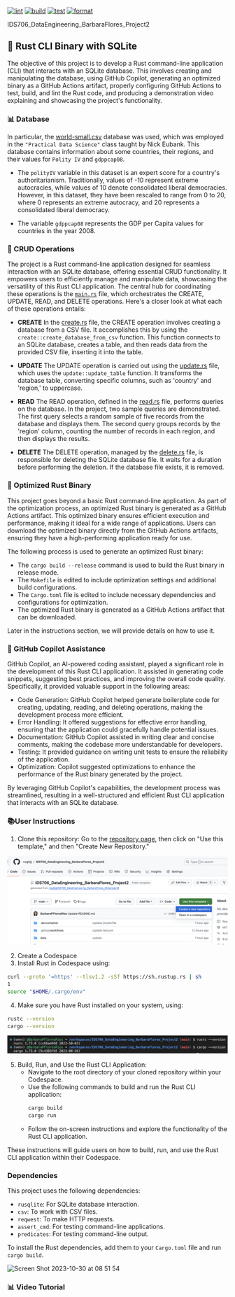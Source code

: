 [![lint](https://github.com/nogibjj/IDS706_DataEngineering_BarbaraFlores_Project2/actions/workflows/lint.yml/badge.svg)](https://github.com/nogibjj/IDS706_DataEngineering_BarbaraFlores_Project2/actions/workflows/lint.yml)
[![build](https://github.com/nogibjj/IDS706_DataEngineering_BarbaraFlores_Project2/actions/workflows/build.yml/badge.svg)](https://github.com/nogibjj/IDS706_DataEngineering_BarbaraFlores_Project2/actions/workflows/build.yml)
[![test](https://github.com/nogibjj/IDS706_DataEngineering_BarbaraFlores_Project2/actions/workflows/test.yml/badge.svg)](https://github.com/nogibjj/IDS706_DataEngineering_BarbaraFlores_Project2/actions/workflows/test.yml)
[![format](https://github.com/nogibjj/IDS706_DataEngineering_BarbaraFlores_Project2/actions/workflows/format.yml/badge.svg)](https://github.com/nogibjj/IDS706_DataEngineering_BarbaraFlores_Project2/actions/workflows/format.yml)


IDS706_DataEngineering_BarbaraFlores_Project2


## 📂 Rust CLI Binary with SQLite

The objective of this project is to develop a Rust command-line application (CLI) that interacts with an SQLite database. This involves creating and manipulating the database, using GitHub Copilot, generating an optimized binary as a GitHub Actions artifact, properly configuring GitHub Actions to test, build, and lint the Rust code, and producing a demonstration video explaining and showcasing the project's functionality.


### 📊 Database

In particular, the [world-small.csv](https://raw.githubusercontent.com/sejdemyr/sejdemyr.github.io/master/r-tutorials/basics/data/world-small.csv) database was used, which was employed in the `"Practical Data Science"` class taught by Nick Eubank. This database contains information about some countries, their regions, and their values for `Polity IV` and `gdppcap08`.

- The `polityIV` variable in this dataset is an expert score for a country's authoritarianism. Traditionally, values of -10 represent extreme autocracies, while values of 10 denote consolidated liberal democracies. However, in this dataset, they have been rescaled to range from 0 to 20, where 0 represents an extreme autocracy, and 20 represents a consolidated liberal democracy.

- The variable `gdppcap08` represents the GDP per Capita values for countries in the year 2008.

### 🔧 CRUD Operations

The project is a Rust command-line application designed for seamless interaction with an SQLite database, offering essential CRUD functionality. It empowers users to efficiently manage and manipulate data, showcasing the versatility of this Rust CLI application. The central hub for coordinating these operations is the [`main.rs`](https://github.com/nogibjj/IDS706_DataEngineering_BarbaraFlores_Project2/blob/main/src/main.rs) file, which orchestrates the CREATE, UPDATE, READ, and DELETE operations. Here's a closer look at what each of these operations entails:


- **CREATE**
  In the [create.rs](https://github.com/nogibjj/IDS706_DataEngineering_BarbaraFlores_Project2/blob/main/src/create.rs) file, the CREATE operation involves creating a database from a CSV file. It accomplishes this by using the `create::create_database_from_csv` function. This function connects to an SQLite database, creates a table, and then reads data from the provided CSV file, inserting it into the table.

- **UPDATE**
  The UPDATE operation is carried out using the [update.rs](https://github.com/nogibjj/IDS706_DataEngineering_BarbaraFlores_Project2/blob/main/src/update.rs) file, which uses the `update::update_table` function. It transforms the database table, converting specific columns, such as 'country' and 'region,' to uppercase.

- **READ**
  The READ operation, defined in the [read.rs](https://github.com/nogibjj/IDS706_DataEngineering_BarbaraFlores_Project2/blob/main/src/read.rs) file, performs queries on the database. In the project, two sample queries are demonstrated. The first query selects a random sample of five records from the database and displays them. The second query groups records by the 'region' column, counting the number of records in each region, and then displays the results.

- **DELETE**
  The DELETE operation, managed by the [delete.rs](https://github.com/nogibjj/IDS706_DataEngineering_BarbaraFlores_Project2/blob/main/src/delete.rs) file, is responsible for deleting the SQLite database file. It waits for a duration before performing the deletion. If the database file exists, it is removed.




### 🚀 Optimized Rust Binary

This project goes beyond a basic Rust command-line application. As part of the optimization process, an optimized Rust binary is generated as a GitHub Actions artifact. This optimized binary ensures efficient execution and performance, making it ideal for a wide range of applications. Users can download the optimized binary directly from the GitHub Actions artifacts, ensuring they have a high-performing application ready for use.

The following process is used to generate an optimized Rust binary:

- The `cargo build --release` command is used to build the Rust binary in release mode.
- The `Makefile` is edited to include optimization settings and additional build configurations.
- The `Cargo.toml` file is edited to include necessary dependencies and configurations for optimization.
- The optimized Rust binary is generated as a GitHub Actions artifact that can be downloaded.

Later in the instructions section, we will provide details on how to use it.

### 🤖 GitHub Copilot Assistance
GitHub Copilot, an AI-powered coding assistant, played a significant role in the development of this Rust CLI application. It assisted in generating code snippets, suggesting best practices, and improving the overall code quality. Specifically, it provided valuable support in the following areas:

- Code Generation: GitHub Copilot helped generate boilerplate code for creating, updating, reading, and deleting operations, making the development process more efficient.
- Error Handling: It offered suggestions for effective error handling, ensuring that the application could gracefully handle potential issues.
- Documentation: GitHub Copilot assisted in writing clear and concise comments, making the codebase more understandable for developers.
- Testing: It provided guidance on writing unit tests to ensure the reliability of the application.
- Optimization: Copilot suggested optimizations to enhance the performance of the Rust binary generated by the project.

By leveraging GitHub Copilot's capabilities, the development process was streamlined, resulting in a well-structured and efficient Rust CLI application that interacts with an SQLite database.


### 📚User Instructions

1. Clone this repository:
   Go to the [repository page](https://github.com/nogibjj/IDS706_DataEngineering_BarbaraFlores_Project2/tree/main), then click on "Use this template," and then "Create New Repository."

![Step 1: Clone the repository](https://raw.githubusercontent.com/nogibjj/IDS706_DataEngineering_BarbaraFlores_Project2/main/images/Step01.png)


2. Create a Codespace
3. Install Rust in Codespace using:

```bash
curl --proto '=https' --tlsv1.2 -sSf https://sh.rustup.rs | sh
1
source "$HOME/.cargo/env"
```

4. Make sure you have Rust installed on your system, using:
```bash
rustc --version
cargo --version
```
![Step 2: Clone the repository](https://raw.githubusercontent.com/nogibjj/IDS706_DataEngineering_BarbaraFlores_Project2/main/images/Step02.png)


5. Build, Run, and Use the Rust CLI Application:
   - Navigate to the root directory of your cloned repository within your Codespace.
   - Use the following commands to build and run the Rust CLI application:
     ```bash
     cargo build
     cargo run
     ```
   - Follow the on-screen instructions and explore the functionality of the Rust CLI application.


These instructions will guide users on how to build, run, and use the Rust CLI application within their Codespace.


### Dependencies

This project uses the following dependencies:

- `rusqlite`: For SQLite database interaction.
- `csv`: To work with CSV files.
- `reqwest`: To make HTTP requests.
- `assert_cmd`: For testing command-line applications.
- `predicates`: For testing command-line output.


To install the Rust dependencies, add them to your `Cargo.toml` file and run `cargo build`.



![Screen Shot 2023-10-30 at 08 51 54](https://github.com/nogibjj/IDS706_DataEngineering_BarbaraFlores_Project2/assets/143648839/ad2dcb2c-b081-4803-9afe-7e0602171ae9)



### 📊 Video Tutorial

